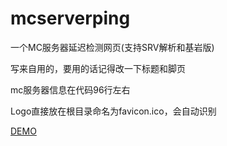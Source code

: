 # mcserverping
一个MC服务器延迟检测网页(支持SRV解析和基岩版)

写来自用的，要用的话记得改一下标题和脚页

mc服务器信息在代码96行左右

Logo直接放在根目录命名为favicon.ico，会自动识别

[DEMO](https://pingdemo.codewaves.cn/)

